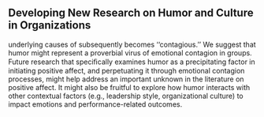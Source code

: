 ## Developing New Research on Humor and Culture in Organizations

underlying causes of subsequently becomes ‘‘contagious.’’ We suggest that humor might represent a proverbial virus of emotional contagion in groups. Future research that speciﬁcally examines humor as a precipitating factor in initiating positive affect, and perpetuating it through emotional contagion processes, might help address an important unknown in the literature on positive affect. It might also be fruitful to explore how humor interacts with other contextual factors (e.g., leadership style, organizational culture) to impact emotions and performance-related outcomes.